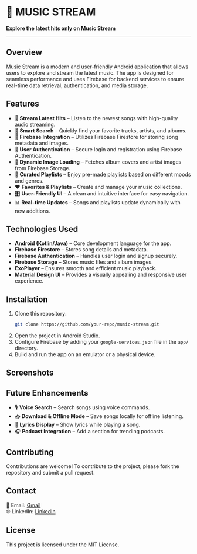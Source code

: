 # 🎵 MUSIC STREAM 
**Explore the latest hits only on Music Stream**

---

## Overview

Music Stream is a modern and user-friendly Android application that allows users to explore and stream the latest music. The app is designed for seamless performance and uses Firebase for backend services to ensure real-time data retrieval, authentication, and media storage.

## Features

- 🎵 **Stream Latest Hits** – Listen to the newest songs with high-quality audio streaming.
- 🔎 **Smart Search** – Quickly find your favorite tracks, artists, and albums.
- 📂 **Firebase Integration** – Utilizes Firebase Firestore for storing song metadata and images.
- 🔐 **User Authentication** – Secure login and registration using Firebase Authentication.
- 📸 **Dynamic Image Loading** – Fetches album covers and artist images from Firebase Storage.
- 📜 **Curated Playlists** – Enjoy pre-made playlists based on different moods and genres.
- ❤️ **Favorites & Playlists** – Create and manage your music collections.
- 🎛 **User-Friendly UI** – A clean and intuitive interface for easy navigation.
- 📊 **Real-time Updates** – Songs and playlists update dynamically with new additions.

## Technologies Used

- **Android (Kotlin/Java)** – Core development language for the app.
- **Firebase Firestore** – Stores song details and metadata.
- **Firebase Authentication** – Handles user login and signup securely.
- **Firebase Storage** – Stores music files and album images.
- **ExoPlayer** – Ensures smooth and efficient music playback.
- **Material Design UI** – Provides a visually appealing and responsive user experience.

## Installation

1. Clone this repository:
   ```sh
   git clone https://github.com/your-repo/music-stream.git
   ```
2. Open the project in Android Studio.
3. Configure Firebase by adding your `google-services.json` file in the `app/` directory.
4. Build and run the app on an emulator or a physical device.

## Screenshots



## Future Enhancements

- 🎙 **Voice Search** – Search songs using voice commands.
- 📥 **Download & Offline Mode** – Save songs locally for offline listening.
- 🎼 **Lyrics Display** – Show lyrics while playing a song.
- 🎧 **Podcast Integration** – Add a section for trending podcasts.

## Contributing

Contributions are welcome! To contribute to the project, please fork the repository and submit a pull request.

## Contact

📧 Email: [Gmail](mailto\:vikasgup074@gmail.com)\
🌐 LinkedIn: [LinkedIn](https://linkedin.com/in/work-with-vikas/)

## License

This project is licensed under the MIT License.


